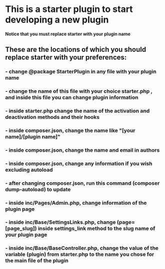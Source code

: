 # This is a starter plugin to start developing a new plugin

#### Notice that you must replace starter with your plugin name

## These are the locations of which you should replace starter with your preferences:

### - change @package StarterPlugin in any file with your plugin name

### - change the name of this file with your choice starter.php , and inside this file you can change plugin information

### - inside starter.php change the name of the activation and deactivation methods and their hooks

### - inside composer.json, change the name like "[your name]/[plugin name]"

### - inside composer.json, change the name and email in authors

### - inside composer.json, change any information if you wish excluding autoload

### - after changing composer.json, run this command (composer dump-autoload) to update

### - inside inc/Pages/Admin.php, change information of the plugin page

### - inside inc/Base/SettingsLinks.php, change (page=[page_slug]) inside settings_link method to the slug name of your plugin page

### - inside inc/Base/BaseController.php, change the value of the variable (plugin) from starter.php to the name you chose for the main file of the plugin
